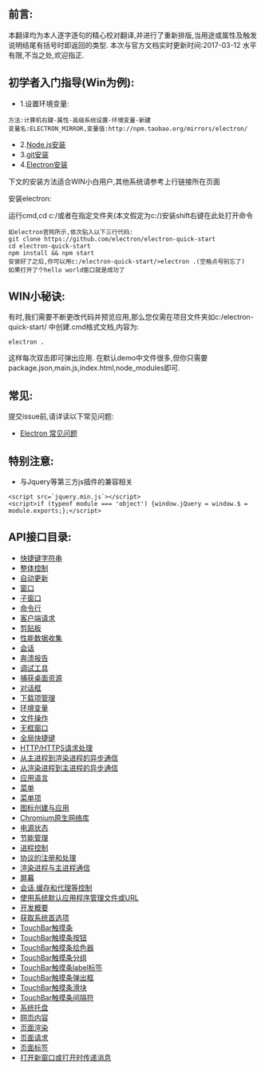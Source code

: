## 前言:
本翻译均为本人逐字逐句的精心校对翻译,并进行了重新排版,当用途或属性及触发说明结尾有括号时即返回的类型.
本次与官方文档实时更新时间:2017-03-12
水平有限,不当之处,欢迎指正.

## 初学者入门指导(Win为例):

* 1.设置环境变量:
```
方法:计算机右键-属性-高级系统设置-环境变量-新建
变量名:ELECTRON_MIRROR,变量值:http://npm.taobao.org/mirrors/electron/
```

* 2.[Node.js安装](https://nodejs.org/en/download/)
* 3.[git安装](https://git-for-windows.github.io/)
* 4.[Electron安装](http://electron.atom.io/)


下文的安装方法适合WIN小白用户,其他系统请参考上行链接所在页面

安装electron:

运行cmd,cd c:/或者在指定文件夹(本文假定为c:/)安装shift右键在此处打开命令

```
如electron官网所示,依次贴入以下三行代码:
git clone https://github.com/electron/electron-quick-start
cd electron-quick-start
npm install && npm start
安装好了之后,你可以用c:/electron-quick-start/>electron .(空格点号别忘了)
如果打开了个hello world窗口就是成功了
```
## WIN小秘诀:
有时,我们需要不断更改代码并预览应用,那么您仅需在项目文件夹如c:/electron-quick-start/
中创建.cmd格式文档,内容为:

```
electron .
```
这样每次双击即可弹出应用.
在默认demo中文件很多,但你只需要package.json,main.js,index.html,node_modules即可.


## 常见:

提交issue前,请详读以下常见问题:
* [Electron 常见问题](faq.md)        

## 特别注意:

* 与Jquery等第三方js插件的兼容相关
```
<script src=`jquery.min.js`></script>
<script>if (typeof module === 'object') {window.jQuery = window.$ = module.exports;};</script>
```

## API接口目录:

* [快捷键字符串](api/accelerator.md)
* [整体控制](api/app.md)
* [自动更新](api/auto-updater.md)
* [窗口](api/browser-window.md)
* [子窗口](api/browser-window-proxy.md)
* [命令行](api/chrome-command-line-switches.md)
* [客户端请求](api/client-request.md)
* [剪贴板](api/clipboard.md)
* [性能数据收集](api/content-tracing.md)
* [会话](api/cookies.md)
* [奔溃报告](api/crash-reporter.md)
* [调试工具](api/debugger.md)
* [捕获桌面资源](api/desktop-capturer.md)
* [对话框](api/dialog.md)
* [下载项管理](api/download-item.md)
* [环境变量](api/environment-variables.md)
* [文件操作](api/file-object.md)
* [无框窗口](api/frameless-window.md)
* [全局快捷键](api/global-shortcut.md)
* [HTTP/HTTPS请求处理](api/incoming-message.md)
* [从主进程到渲染进程的异步通信](api/ipc-main.md)
* [从渲染进程到主进程的异步通信](api/ipc-renderer.md)
* [应用语言](api/locales.md)
* [菜单](api/menu.md)
* [菜单项](api/menu-item.md)
* [图标创建与应用](api/native-image.md)
* [Chromium原生网络库](api/net.md)
* [电源状态](api/power-monitor.md)
* [节能管理](api/power-save-blocker.md)
* [进程控制](api/process.md)
* [协议的注册和处理](api/protocol.md)
* [渲染进程与主进程通信](api/remote.md)
* [屏幕](api/screen.md)
* [会话,缓存和代理等控制](api/session.md)
* [使用系统默认应用程序管理文件或URL](api/shell.md)
* [开发概要](api/synopsis.md)
* [获取系统首选项](api/system-preferences.md)
* [TouchBar触摸条](api/touch-bar.md)
* [TouchBar触摸条按钮](api/touch-bar-button.md)
* [TouchBar触摸条拾色器](api/touch-bar-color-picker.md)
* [TouchBar触摸条分组](api/touch-bar-group.md)
* [TouchBar触摸条label标签](api/touch-bar-label.md)
* [TouchBar触摸条弹出框](api/touch-bar-popover.md)
* [TouchBar触摸条滑块](api/touch-bar-slider.md)
* [TouchBar触摸条间隔符](api/touch-bar-spacer.md)
* [系统托盘](api/tray.md)
* [网页内容](api/web-contents.md)
* [页面渲染](api/web-frame.md)
* [页面请求](api/web-request.md)
* [页面标签](api/webview-tag.md)
* [打开新窗口或打开时传递消息](api/window-open.md)











